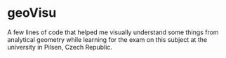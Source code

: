 # geoVisu
A few lines of code that helped me visually understand some things from analytical geometry while learning for the exam on this subject at the university in Pilsen, Czech Republic.
